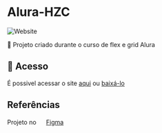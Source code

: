 # Alura-HZC

![Website](https://img.shields.io/website?down_color=lightgrey&style=flat-square&logo=appveyor&down_message=offline&label=STATUS&logo=STATUS&style=for-the-badge&up_message=FINALIZADO&url=https%3A%2F%2Fshields.io)

:book: Projeto criado durante o curso de flex e grid Alura

## 📁 Acesso
É possivel acessar o site <a href="https://alura-acah08udw-lucaslkj.vercel.app/index.html">aqui</a>
ou <a href="https://github.com/lucash-barbosa/Alura-HZC/archive/refs/heads/master.zip">baixá-lo</a>

## Referências
Projeto no <img src="https://cdn-icons-png.flaticon.com/512/5968/5968705.png" width="15px" >
 <a href="https://www.figma.com/file/ibWktwVpnog76rMYOdVhks/Dispondo-elementos-com-flexbox-e-grid">Figma</a>

